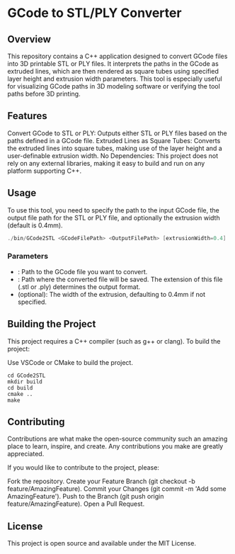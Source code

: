 # GCode to STL/PLY Converter
## Overview
This repository contains a C++ application designed to convert GCode files into 3D printable STL or PLY files. It interprets the paths in the GCode as extruded lines, which are then rendered as square tubes using specified layer height and extrusion width parameters. This tool is especially useful for visualizing GCode paths in 3D modeling software or verifying the tool paths before 3D printing.

## Features
Convert GCode to STL or PLY: Outputs either STL or PLY files based on the paths defined in a GCode file.
Extruded Lines as Square Tubes: Converts the extruded lines into square tubes, making use of the layer height and a user-definable extrusion width.
No Dependencies: This project does not rely on any external libraries, making it easy to build and run on any platform supporting C++.

## Usage
To use this tool, you need to specify the path to the input GCode file, the output file path for the STL or PLY file, and optionally the extrusion width (default is 0.4mm).

```cpp
./bin/GCode2STL <GCodeFilePath> <OutputFilePath> [extrusionWidth=0.4]
```
### Parameters
* <GCodeFilePath>: Path to the GCode file you want to convert.
* <OutputFilePath>: Path where the converted file will be saved. The extension of this file (.stl or .ply) determines the output format.
* <extrusionWidth> (optional): The width of the extrusion, defaulting to 0.4mm if not specified.

## Building the Project
This project requires a C++ compiler (such as g++ or clang). To build the project:

Use VSCode or CMake to build the project.

```
cd GCode2STL
mkdir build
cd build
cmake ..
make
```

## Contributing
Contributions are what make the open-source community such an amazing place to learn, inspire, and create. Any contributions you make are greatly appreciated.

If you would like to contribute to the project, please:

Fork the repository.
Create your Feature Branch (git checkout -b feature/AmazingFeature).
Commit your Changes (git commit -m 'Add some AmazingFeature').
Push to the Branch (git push origin feature/AmazingFeature).
Open a Pull Request.

## License
This project is open source and available under the MIT License.
